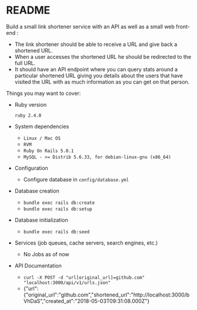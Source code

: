 # README

Build a small link shortener service with an API as well as a small web front-end :
  - The link shortener should be able to receive a URL and give back a shortened URL.
  - When a user accesses the shortened URL he should be redirected to the full URL.
  - It should have an API endpoint where you can query stats around a particular shortened URL giving you details about the users that have visited the URL with as much information as you can get on that person.


Things you may want to cover:

* Ruby version
  
  `ruby 2.4.0`

* System dependencies
  - `Linux / Mac OS`
  - `RVM`
  - `Ruby On Rails 5.0.1`
  - `MySQL - >= Distrib 5.6.33, for debian-linux-gnu (x86_64)`

* Configuration
   - Configure database in `config/database.yml`

* Database creation
  - `bundle exec rails db:create`
  - `bundle exec rails db:setup`

* Database initialization
  - `bundle exec rails db:seed`


* Services (job queues, cache servers, search engines, etc.)
  - No Jobs as of now

* API Documentation
  - `curl -X POST -d "url[original_url]=github.com" "localhost:3000/api/v1/urls.json"`
  - {"url":{"original_url":"github.com","shortened_url":"http://localhost:3000/bVhDaS","created_at":"2018-05-03T09:31:08.000Z"}

